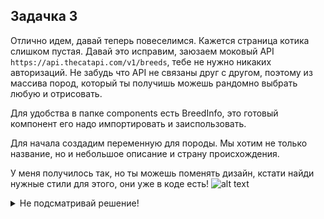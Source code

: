 ## Задачка 3

Отлично идем, давай теперь повеселимся. Кажется страница котика слишком пустая. Давай это исправим, заюзаем моковый API `https://api.thecatapi.com/v1/breeds`, тебе не нужно никаких авторизаций. Не забудь что API не связаны друг с другом, поэтому из массива пород, который ты получишь можешь рандомно выбрать любую и отрисовать.

Для удобства в папке components есть BreedInfo, это готовый компонент его надо импортировать и заиспользовать.

Для начала создадим переменную для породы. Мы хотим не только название, но и небольшое описание и страну происхождения.

У меня получилось так, но ты можешь поменять дизайн, кстати найди нужные стили для этого, они уже в коде есть!
![alt text](image-3.png)

<details>
  <summary>Не подсматривай решение!</summary>

объявление переменной

```ts
const breed = ref<{
  name: string
  description: string
  origin: string
} | null>(null)
```

Это код получения данных

```ts
try {
  const breedRes = await fetch('https://api.thecatapi.com/v1/breeds')
  const breedList = await breedRes.json()
  breed.value = breedList[Math.floor(Math.random() * breedList.length)]
} catch {
  breed.value = null
}
```

Осталось импортировать и отрисовать компонент, расположи его пряд под тегом n-page-header

```ts
import BreedInfo from './BreedInfo.vue'
```

```html
<BreedInfo v-if="breed" :breed="breed" />
```

</details>
